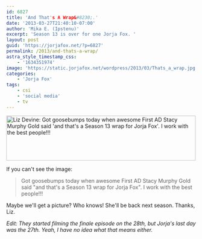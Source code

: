 ```yaml
---
id: 6827
title: 'And That's A Wrap&#8230;.'
date: '2013-03-27T21:40:10-07:00'
author: 'Mika E. (Ipstenu)'
excerpt: 'Season 13 is over for one Jorja Fox. '
layout: post
guid: 'https://jorjafox.net/?p=6827'
permalink: /2013/and-thats-a-wrap/
astra_style_timestamp_css:
    - '1634351974'
image: 'https://static.jorjafox.net/wordpress/2013/03/Thats_a_wrap.jpg'
categories:
    - 'Jorja Fox'
tags:
    - csi
    - 'social media'
    - tv
---
```


<a href="//static.jorjafox.net/wordpress/2013/03/Screen-Shot-2013-03-27-at-27-Mar-9.12.44-PM.png"><img class="aligncenter size-full wp-image-6828" alt="Liz Devine: Got goosebumps today when awesome First AD Stacy Murphy Gold said 'and that's a Season 13 wrap for Jorja Fox'. I work with the best people!!!" src="//static.jorjafox.net/wordpress/2013/03/Screen-Shot-2013-03-27-at-27-Mar-9.12.44-PM.png" width="502" height="119" /></a>

If you can't see the image:
<blockquote>Got goosebumps today when awesome First AD Stacy Murphy Gold said "and that's a Season 13 wrap for Jorja Fox". I work with the best people!!!</blockquote>
Maybe we'll get a picture? Who knows! She'll be back next season. Thanks, Liz.

_Edit: They started filming the finale episode on the 28th, but Jorja's last day was the 27th. Yeah, I have no idea what that means either._
